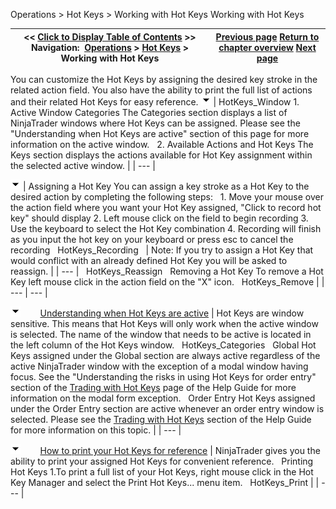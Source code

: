 ﻿
Operations > Hot Keys > Working with Hot Keys
Working with Hot Keys

| << [Click to Display Table of Contents](working_with_hot_keys.md) >> **Navigation:**     [Operations](operations.md) > [Hot Keys](hot_key_manager.md) > Working with Hot Keys | [Previous page](hot_key_manager.md) [Return to chapter overview](hot_key_manager.md) [Next page](trading_with_hot_keys.md) |
| --- | --- |
You can customize the Hot Keys by assigning the desired key stroke in the related action field. You also have the ability to print the full list of actions and their related Hot Keys for easy reference.
![tog_minus](tog_minus.gif)
| HotKeys_Window 1. Active Window Categories The Categories section displays a list of NinjaTrader windows where Hot Keys can be assigned. Please see the "Understanding when Hot Keys are active" section of this page for more information on the active window.   2. Available Actions and Hot Keys The Keys section displays the actions available for Hot Key assignment within the selected active window. |
| --- |

![tog_minus](tog_minus.gif)
| Assigning a Hot Key You can assign a key stroke as a Hot Key to the desired action by completing the following steps:   1. Move your mouse over the action field where you want your Hot Key assigned, "Click to record hot key" should display 2. Left mouse click on the field to begin recording 3. Use the keyboard to select the Hot Key combination 4. Recording will finish as you input the hot key on your keyboard or press esc to cancel the recording   HotKeys_Recording     | Note: If you try to assign a Hot Key that would conflict with an already defined Hot Key you will be asked to reassign. | | --- |      HotKeys_Reassign   Removing a Hot Key To remove a Hot Key left mouse click in the action field on the "X" icon.   HotKeys_Remove |
| --- | --- |

![tog_minus](tog_minus.gif)        [Understanding when Hot Keys are active](javascript:HMToggle('toggle','UnderstandingWhenHotKeysAreActive','UnderstandingWhenHotKeysAreActive_ICON'))
| Hot Keys are window sensitive. This means that Hot Keys will only work when the active window is selected. The name of the window that needs to be active is located in the left column of the Hot Keys window.   HotKeys_Categories   Global Hot Keys assigned under the Global section are always active regardless of the active NinjaTrader window with the exception of a modal window having focus. See the "Understanding the risks in using Hot Keys for order entry" section of the [Trading with Hot Keys](trading_with_hot_keys.md) page of the Help Guide for more information on the modal form exception.   Order Entry Hot Keys assigned under the Order Entry section are active whenever an order entry window is selected. Please see the [Trading with Hot Keys](trading_with_hot_keys.md) section of the Help Guide for more information on this topic. |
| --- |

![tog_minus](tog_minus.gif)        [How to print your Hot Keys for reference](javascript:HMToggle('toggle','HowToPrintYourHotKeysForReference','HowToPrintYourHotKeysForReference_ICON'))
| NinjaTrader gives you the ability to print your assigned Hot Keys for convenient reference.   Printing Hot Keys 1.To print a full list of your Hot Keys, right mouse click in the Hot Key Manager and select the Print Hot Keys... menu item.   HotKeys_Print |
| --- |

